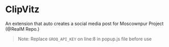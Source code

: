 # ClipVitz
An extension that auto creates a social media post for Moscownpur Project (@RealM Repo.) 

> Note: Replace `GROQ_API_KEY` on line:8 in popup.js file before use
